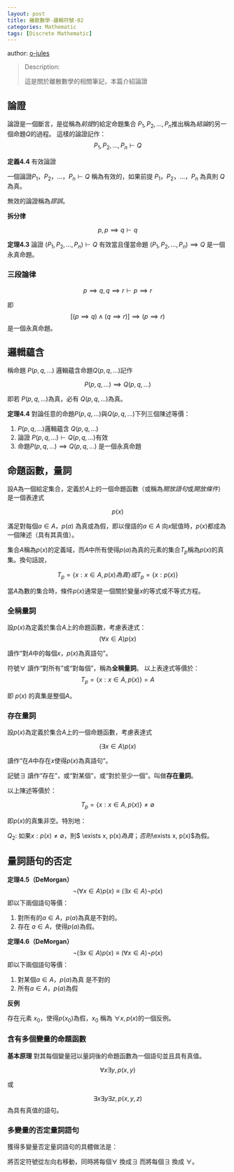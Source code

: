```yaml
---
layout: post
title: 離散數學-邏輯符號-02
categories: Mathematic
tags: [Discrete Mathematic]
---
```


author: [o-jules](https://github.com/o-jules)

> Description:
>
> 這是關於離散數學的相關筆記，本篇介紹論證	

<!-- more -->

## 論證

論證是一個斷言，是從稱為*前提*的給定命題集合 $P_1, P_2, ..., P_n$推出稱為*結論*的另一個命題$Q$的過程。
這樣的論證記作：
$$
P_1, P_2, ..., P_n \vdash Q
$$

**定義4.4** 有效論證

一個論證$P_1，P_2，...，P_n \vdash Q$ 稱為有效的，如果前提 $P_1，P_2，...，P_n$ 為真則 $Q$ 為真。

無效的論證稱為*謬誤*。

**拆分律**

$$
p, p \implies q \vdash q
$$

**定理4.3** 論證 $(P_1, P_2, ..., P_n)\vdash Q$ 有效當且僅當命題 $(P_1, P_2, ..., P_n) \implies Q$ 是一個永真命題。

### 三段論律

$$
p \implies q, q \implies r \vdash p \implies r
$$

即
$$
[(p \implies q) \land (q \implies r)] \implies (p \implies r)
$$
是一個永真命題。

## 邏輯蘊含

稱命題 $P(p, q, ...)$ 邏輯蘊含命題$Q(p, q, ...)$記作

$$
P(p, q, ...) \implies Q(p, q, ...)
$$

即若 $P(p, q, ...)$為真，必有 $Q(p, q, ...)$為真。

**定理4.4** 對論任意的命題$P(p, q, ...)$與$Q(p, q, ...)$下列三個陳述等價：
  1. $P(p, q, ...)$邏輯蘊含 $Q(p, q, ...)$
  2. 論證 $P(p, q, ...) \vdash Q(p, q, ...)$有效
  3. 命題$P(p, q, ...) \implies Q(p, q, ...)$ 是一個永真命題

## 命題函數，量詞

設A為一個給定集合，定義於$A$上的一個命題函數（或稱為*開放語句*或*開放條件*）是一個表達式

$$
p(x)
$$

滿足對每個$a \in A$，$p(a)$ 為真或為假，即以俚語的$a \in A$ 向$x$賦值時，$p(x)$都成為一個陳述（具有其真值）。

集合$A$稱為$p(x)$的定義域，而$A$中所有使得$p(a)$為真的元素的集合$T_p$稱為$p(x)$的真集。換句話說，

$$
T_p = \{x: x \in A, p(x) 為真\} 或 T_p = \{x: p(x)\}
$$

當$A$為數的集合時，條件$p(x)$通常是一個關於變量$x$的等式或不等式方程。


### 全稱量詞

設$p(x)$為定義於集合$A$上的命題函數，考慮表達式：
$$
(\forall x \in A) p(x)
$$

讀作“對$A$中的每個$x$，$p(x)$為真語句”。

符號$\forall$ 讀作“對所有”或“對每個”，稱為**全稱量詞**。
以上表達式等價於：
$$
T_p = \{x: x \in A, p(x) \} = A
$$

即 $p(x)$ 的真集是整個$A$。

### 存在量詞

設$p(x)$為定義於集合$A$上的一個命題函數，考慮表達式

$$
(\exists x \in A)p(x)
$$

讀作“在$A$中存在$x$使得$p(x)$為真語句”。

記號$\exists$ 讀作“存在”，或“對某個”，或“對於至少一個”。叫做**存在量詞**。

以上陳述等價於：

$$
T_p = \{x: x \in A, p(x)\} \neq \emptyset
$$

即$p(x)$的真集非空。特別地：

  $Q_2$: 如果${x: p(x)} \neq \emptyset$，則$ \exists x, p(x)$為真；否則$\exists x, p(x)$為假。

## 量詞語句的否定

**定理4.5（DeMorgan）**
$$
\lnot (\forall x \in A)p(x) \equiv (\exists x \in A)\lnot p(x)
$$
即以下兩個語句等價：
  1. 對所有的$a \in A，p(a)$為真是不對的。
  2. 存在 $a \in A$，使得$p(a)$為假。

**定理4.6（DeMorgan）**
$$
\lnot(\exists x \in A)p(x) \equiv (\forall x \in A) \lnot p(x)
$$
即以下兩個語句等價：
  1. 對某個$a \in A$，$p(a)$為真 是不對的
  2. 所有$a \in A$，$p(a)$為假

**反例**

存在元素 $x_0$，使得$p(x_0)$為假，$x_0$ 稱為 $\forall x, p(x)$的一個反例。

### 含有多個變量的命題函數

**基本原理** 對其每個變量冠以量詞後的命題函數為一個語句並且具有真值。

$$
\forall x \exists y, p(x,y)
$$

或

$$
\exists x \exists y \exists z, p(x, y, z)
$$
為具有真值的語句。

### 多變量的否定量詞語句

獲得多變量否定量詞語句的具體做法是：

將否定符號從左向右移動，同時將每個$\forall$ 換成$\exists$ 而將每個$\exists$ 換成 $\forall$。

